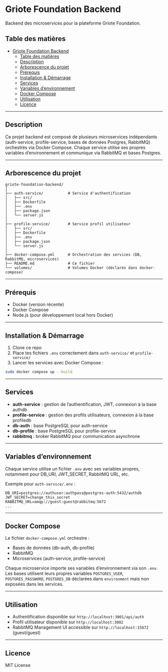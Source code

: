 
# Griote Foundation Backend
Backend des microservices pour la plateforme Griote Foundation.

## Table des matières

- [Griote Foundation Backend](#griote-foundation-backend)
  - [Table des matières](#table-des-matières)
  - [Description](#description)
  - [Arborescence du projet](#arborescence-du-projet)
  - [Prérequis](#prérequis)
  - [Installation \& Démarrage](#installation--démarrage)
  - [Services](#services)
  - [Variables d’environnement](#variables-denvironnement)
  - [Docker Compose](#docker-compose)
  - [Utilisation](#utilisation)
  - [Licence](#licence)

---

## Description

Ce projet backend est composé de plusieurs microservices indépendants (auth-service, profile-service, bases de données Postgres, RabbitMQ) orchestrés via Docker Compose. Chaque service utilise ses propres variables d’environnement et communique via RabbitMQ et bases Postgres.

---

## Arborescence du projet

```
griote-foundation-backend/
│
├── auth-service/           # Service d'authentification
│   ├── src/
│   ├── Dockerfile
│   ├── .env
│   ├── package.json
│   └── server.js
│
├── profile-service/        # Service profil utilisateur
│   ├── src/
│   ├── Dockerfile
│   ├── .env
│   ├── package.json
│   └── server.js
│
├── docker-compose.yml      # Orchestration des services (DB, RabbitMQ, microservices)
├── README.md               # Ce fichier
└── volumes/                # Volumes Docker (déclarés dans docker-compose)
```

---

## Prérequis

* Docker (version récente)
* Docker Compose
* Node.js (pour développement local hors Docker)

---

## Installation & Démarrage

1. Clone ce repo
2. Place tes fichiers `.env` correctement dans `auth-service/` et `profile-service/`
3. Lancer les services avec Docker Compose :

```bash
sudo docker compose up --build
```

---

## Services

* **auth-service** : gestion de l’authentification, JWT, connexion à la base authdb
* **profile-service** : gestion des profils utilisateurs, connexion à la base profiledb
* **db-auth** : base PostgreSQL pour auth-service
* **db-profile** : base PostgreSQL pour profile-service
* **rabbitmq** : broker RabbitMQ pour communication asynchrone

---

## Variables d’environnement

Chaque service utilise un fichier `.env` avec ses variables propres, notamment pour DB\_URI, JWT\_SECRET, RabbitMQ URL, etc.

Exemple pour `auth-service/.env` :

```
DB_URI=postgres://authuser:authpass@postgres-auth:5432/authdb
JWT_SECRET=change_this_secret
RABBITMQ_URL=amqp://guest:guest@rabbitmq:5672
...
```

---

## Docker Compose

Le fichier `docker-compose.yml` orchestre :

* Bases de données (db-auth, db-profile)
* RabbitMQ
* Microservices (auth-service, profile-service)

Chaque microservice importe ses variables d’environnement via son `.env`. Les bases utilisent leurs propres variables `POSTGRES_USER`, `POSTGRES_PASSWORD`, `POSTGRES_DB` déclarées dans `environment` mais non exposées dans les services.

---

## Utilisation

* Authentification disponible sur `http://localhost:3001/api/auth`
* Profil utilisateur disponible sur `http://localhost:3002`
* RabbitMQ Management UI accessible sur `http://localhost:15672` (guest/guest)

---

## Licence

MIT License
